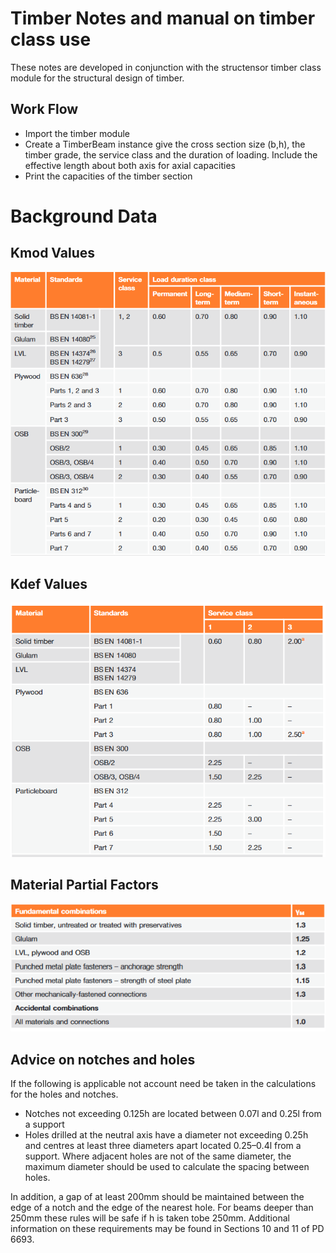 # Timber Notes and manual on timber class use
These notes are developed in conjunction with the structensor timber class module for the structural design of timber. 
## Work Flow
- Import the timber module
- Create a TimberBeam instance give the cross section size (b,h), the timber grade, the service class and the duration of loading. Include the effective length about both axis for axial capacities
- Print the capacities of the timber section
# Background Data
## Kmod Values
![](Kmod_values.png)
## Kdef Values
![](Kdef_values.png)
## Material Partial Factors
![](material_partial_factors.png)
## Advice on notches and holes

If the following is applicable not account need be taken in the calculations for the holes and notches. 

- Notches not exceeding 0.125h are located between 0.07l and 0.25l from a support
- Holes drilled at the neutral axis have a diameter not exceeding 0.25h and centres at least three diameters apart located 0.25–0.4l from a support. Where adjacent holes are not of the same diameter, the maximum diameter should be used to calculate the spacing between holes. 

In addition, a gap of at least 200mm should be maintained between the edge of a notch and the edge of the nearest hole. For beams deeper than 250mm these rules will be safe if h is taken tobe 250mm. Additional information on these requirements may be found in Sections 10 and 11 of PD 6693.
